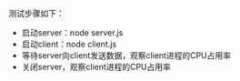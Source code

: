 测试步骤如下：
- 启动server：node server.js
- 启动client：node client.js
- 等待server向client发送数据，观察client进程的CPU占用率
- 关闭server，观察client进程的CPU占用率